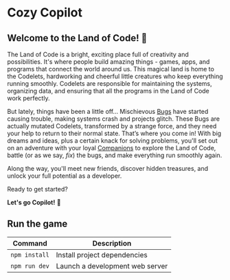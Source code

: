 # Cozy Copilot

## Welcome to the Land of Code! 👋

The Land of Code is a bright, exciting place full of creativity and possibilities. It's where people build amazing things - games, apps, and programs that connect the world around us. This magical land is home to the Codelets, hardworking and cheerful little creatures who keep everything running smoothly. Codelets are responsible for maintaining the systems, organizing data, and ensuring that all the programs in the Land of Code work perfectly.

But lately, things have been a little off... Mischievous [Bugs](./docs/Bugs.md) have started causing trouble, making systems crash and projects glitch. These Bugs are actually mutated Codelets, transformed by a strange force, and they need your help to return to their normal state. That’s where you come in! With big dreams and ideas, plus a certain knack for solving problems, you'll set out on an adventure with your loyal [Companions](./docs/Companions.md) to explore the Land of Code, battle (or as we say, *fix*) the bugs, and make everything run smoothly again.

Along the way, you'll meet new friends, discover hidden treasures, and unlock your full potential as a developer.

Ready to get started?

**Let's go Copilot!** 🚀

## Run the game

| Command | Description |
|---------|-------------|
| `npm install` | Install project dependencies |
| `npm run dev` | Launch a development web server |
